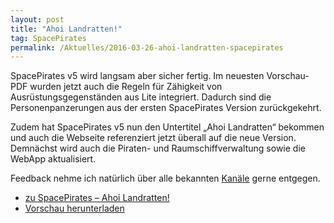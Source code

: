 ```yaml
---
layout: post
title: "Ahoi Landratten!"
tag: SpacePirates
permalink: /Aktuelles/2016-03-26-ahoi-landratten-spacepirates
---
```


SpacePirates v5 wird langsam aber sicher fertig. Im neuesten Vorschau-PDF wurden jetzt auch die Regeln für Zähigkeit von Ausrüstungsgegenständen aus Lite integriert. Dadurch sind die Personenpanzerungen aus der ersten SpacePirates Version zurückgekehrt.

Zudem hat SpacePirates v5 nun den Untertitel &bdquo;Ahoi Landratten&ldquo; bekommen und auch die Webseite referenziert jetzt überall auf die neue Version. Demnächst wird auch die Piraten- und Raumschiffverwaltung sowie die WebApp aktualisiert.

Feedback nehme ich natürlich über alle bekannten [Kanäle](https://spacepirates.jcgames.de/Kontakt) gerne entgegen.

- [zu SpacePirates &ndash; Ahoi Landratten!](https://spacepirates.jcgames.de/Spielregeln/)
- [Vorschau herunterladen](https://spacepirates.jcgames.de/Publikationen/)
